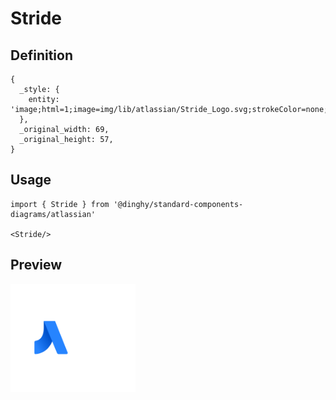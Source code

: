 # Stride

## Definition

```
{
  _style: { 
    entity: 'image;html=1;image=img/lib/atlassian/Stride_Logo.svg;strokeColor=none;',
  },
  _original_width: 69,
  _original_height: 57,
}
```

## Usage

```
import { Stride } from '@dinghy/standard-components-diagrams/atlassian'

<Stride/>
```

## Preview

<img src="./stride.png" width="200"/>
